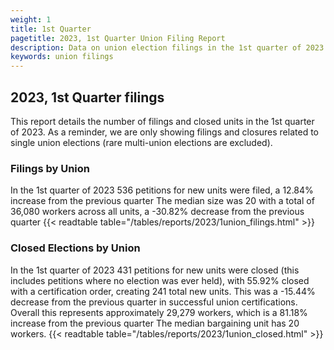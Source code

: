 ```yaml
---
weight: 1
title: 1st Quarter
pagetitle: 2023, 1st Quarter Union Filing Report
description: Data on union election filings in the 1st quarter of 2023
keywords: union filings
---
```


## 2023, 1st Quarter filings

This report details the number of filings and closed units in the 1st quarter of 2023. As a reminder, we are only showing filings and closures related to single union elections (rare multi-union elections are excluded).

### Filings by Union
In the 1st quarter of 2023 536 petitions for new units were filed, a 12.84% increase from the previous quarter The median size was 20 with a total of 36,080 workers across all units, a -30.82% decrease from the previous quarter
{{< readtable table="/tables/reports/2023/1union_filings.html" >}}

### Closed Elections by Union
In the 1st quarter of 2023 431 petitions for new units were closed (this includes petitions where no election was ever held), with 55.92% closed with a certification order, creating 241 total new units. This was a -15.44% decrease from the previous quarter in successful union certifications. Overall this represents approximately 29,279 workers, which is a 81.18% increase from the previous quarter The median bargaining unit has 20 workers.
{{< readtable table="/tables/reports/2023/1union_closed.html" >}}

